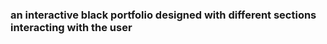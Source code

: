 <h3> an interactive black portfolio designed with different sections interacting with the user </h3>
